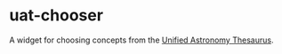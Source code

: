 # uat-chooser

A widget for choosing concepts from the
[Unified Astronomy Thesaurus](http://astrothesaurus.org/).
